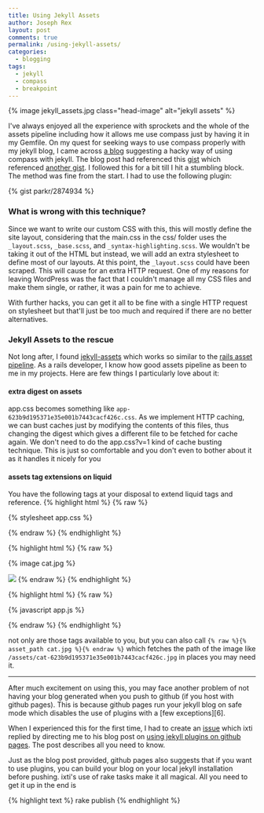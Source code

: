 ```yaml
---
title: Using Jekyll Assets
author: Joseph Rex
layout: post
comments: true
permalink: /using-jekyll-assets/
categories:
  - blogging
tags:
  - jekyll
  - compass
  - breakpoint
---
```

{% image jekyll_assets.jpg class="head-image" alt="jekyll assets" %}

I've always enjoyed all the experience with sprockets and the whole of the assets pipeline including how it allows me use compass just by having it in my Gemfile. On my quest for seeking ways to use compass properly with my jekyll blog, I came across [a blog][1] suggesting a hacky way of using compass with jekyll. The blog post had referenced this [gist][2] which referenced [another gist][3]. I followed this for a bit till I hit a stumbling block. The method was fine from the start. I had to use the following plugin:
<!--more-->

{% gist parkr/2874934 %}

### What is wrong with this technique?
Since we want to write our custom CSS with this, this will mostly define the site layout, considering that the main.css in the css/ folder uses the `_layout.scss`, `_base.scss`, and `_syntax-highlighting.scss`. We wouldn't be taking it out of the HTML but instead, we will add an extra stylesheet to define most of our layouts. At this point, the `_layout.scss` could have been scraped. This will cause for an extra HTTP request. One of my reasons for leaving WordPress was the fact that I couldn't manage all my CSS files and make them single, or rather, it was a pain for me to achieve.

With further hacks, you can get it all to be fine with a single HTTP request on stylesheet but that'll just be too much and required if there are no better alternatives.

### Jekyll Assets to the rescue
Not long after, I found [jekyll-assets][4] which works so similar to the [rails asset pipeline][5]. As a rails developer, I know how good assets pipeline as been to me in my projects. Here are few things I particularly love about it:

#### extra digest on assets
app.css becomes something like `app-623b9d195371e35e001b7443cacf426c.css`. As we implement HTTP caching, we can bust caches just by modifying the contents of this files, thus changing the digest which gives a different file to be fetched for cache again. We don't need to do the app.css?v=1 kind of cache busting technique. This is just so comfortable and you don't even to bother about it as it handles it nicely for you

#### assets tag extensions on liquid
You have the following tags at your disposal to extend liquid tags and reference.
{% highlight html %}
{% raw %}
<!-- Liquid tag -->
{% stylesheet app.css %}
<!-- Generated HTML -->
<link rel="stylesheet" href="/assets/app-623b9d195371e35e001b7443cacf426c.css">
{% endraw %}
{% endhighlight %}

{% highlight html %}
{% raw %}
<!-- Liquid tag -->
{% image cat.jpg %}
<!-- Generated HTML -->
<img src="/assets/cat-623b9d195371e35e001b7443cacf426c.jpg">
{% endraw %}
{% endhighlight %}

{% highlight html %}
{% raw %}
<!-- Liquid tag -->
{% javascript app.js %}
<!-- Generated HTML -->
<script src="/assets/app-623b9d195371e35e001b7443cacf426c.js"></script>
{% endraw %}
{% endhighlight %}

not only are those tags available to you, but you can also call `{% raw %}{% asset_path cat.jpg %}{% endraw %}` which fetches the path of the image like `/assets/cat-623b9d195371e35e001b7443cacf426c.jpg` in places you may need it.
<hr>
After much excitement on using this, you may face another problem of not having your blog generated when you push to github (if you host with github pages). This is because github pages run your jekyll blog on safe mode which disables the use of plugins with a [few exceptions][6].

When I experienced this for the first time, I had to create an [issue][7] which ixti replied by directing me to his blog post on [using jekyll plugins on github pages][8]. The post describes all you need to know.

Just as the blog post provided, github pages also suggests that if you want to use plugins, you can build your blog on your local jekyll installation before pushing. ixti's use of rake tasks make it all magical. All you need to get it up in the end is

{% highlight text %}
rake publish
{% endhighlight %}

[1]: http://davidpots.com/blog/jekyll-github-pages-compass/
[2]: https://gist.github.com/davidpots/5853188
[3]: https://gist.github.com/parkr/2874934
[4]: https://github.com/ixti/jekyll-assets
[5]: http://guides.rubyonrails.org/asset_pipeline.html
[6]: https://help.github.com/articles/using-jekyll-plugins-with-github-pages/
[7]: https://github.com/ixti/jekyll-assets/issues/122
[8]: http://ixti.net/software/2013/01/28/using-jekyll-plugins-on-github-pages.html
